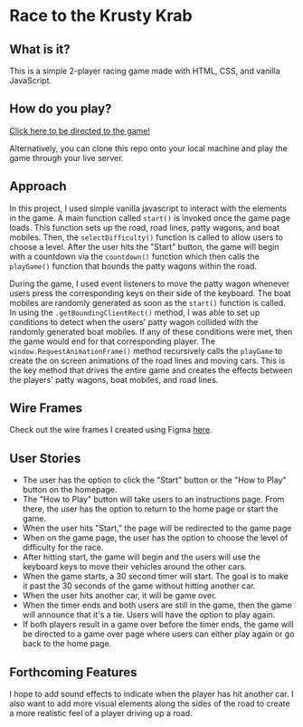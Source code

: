 # Race to the Krusty Krab 

## What is it? 

This is a simple 2-player racing game made with HTML, CSS, and vanilla JavaScript. 

## How do you play? 

[Click here to be directed to the game!](https://christinalu.me/race-to-the-krusty-krab/)

Alternatively, you can clone this repo onto your local machine and play the game through your live server. 

## Approach 

In this project, I used simple vanilla javascript to interact with the elements in the game. A main function called `start()` is invoked once the game page loads. This function sets up the road, road lines, patty wagons, and boat mobiles. Then, the `selectDifficulty()` function is called to allow users to choose a level. After the user hits the "Start" button, the game will begin with a countdown via the `countdown()` function which then calls the `playGame()` function that bounds the patty wagons within the road. 

During the game, I used event listeners to move the patty wagon whenever users press the corresponding keys on their side of the keyboard. The boat mobiles are randomly generated as soon as the `start()` function is called. In using the `.getBoundingClientRect()` method, I was able to set up conditions to detect when the users' patty wagon collided with the randomly generated boat mobiles. If any of these conditions were met, then the game would end for that corresponding player. The `window.RequestAnimationFrame()` method recursively calls the `playGame` to create the on screen animations of the road lines and moving cars. This is the key method that drives the entire game and creates the effects between the players' patty wagons, boat mobiles, and road lines.

## Wire Frames

Check out the wire frames I created using Figma [here](https://www.figma.com/file/FsIXgoUFhoVhLoGmzGOf0P/PROJECT-1---RACE-TO-THE-KRUSTY-KRAB?node-id=0%3A1).

## User Stories

* The user has the option to click the "Start" button or the "How to Play" button on the homepage.
* The "How to Play" button will take users to an instructions page. From there, the user has the option to return to the home page or start the game. 
* When the user hits "Start," the page will be redirected to the game page 
* When on the game page, the user has the option to choose the level of difficulty for the race.
* After hitting start, the game will begin and the users will use the keyboard keys to move their vehicles around the other cars. 
* When the game starts, a 30 second timer will start. The goal is to make it past the 30 seconds of the game without hitting another car.
* When the user hits another car, it will be game over.
* When the timer ends and both users are still in the game, then the game will announce that it's a tie. Users will have the option to play again. 
* If both players result in a game over before the timer ends, the game will be directed to a game over page where users can either play again or go back to the home page. 

## Forthcoming Features 

I hope to add sound effects to indicate when the player has hit another car. I also want to add more visual elements along the sides of the road to create a more realistic feel of a player driving up a road. 


